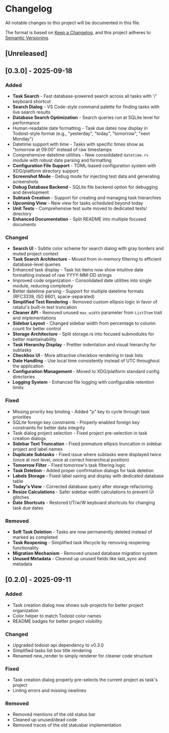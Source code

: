# Changelog

All notable changes to this project will be documented in this file.

The format is based on [Keep a Changelog](https://keepachangelog.com/en/1.0.0/),
and this project adheres to [Semantic Versioning](https://semver.org/spec/v2.0.0.html).

## [Unreleased]

## [0.3.0] - 2025-09-18

### Added
- **Task Search** - Fast database-powered search across all tasks with '/' keyboard shortcut
- **Search Dialog** - VS Code-style command palette for finding tasks with live search results
- **Database Search Optimization** - Search queries run at SQLite level for performance
- Human-readable date formatting - Task due dates now display in Todoist-style format (e.g., "yesterday", "today", "tomorrow", "next Monday")
- Datetime support with time - Tasks with specific times show as "tomorrow at 09:00" instead of raw timestamps
- Comprehensive datetime utilities - New consolidated `datetime.rs` module with robust date parsing and formatting
- **Configuration File Support** - TOML-based configuration system with XDG/platform directory support
- **Screenshot Mode** - Debug mode for injecting test data and generating screenshots
- **Debug Database Backend** - SQLite file backend option for debugging and development
- **Subtask Creation** - Support for creating and managing task hierarchies
- **Upcoming View** - New view for tasks scheduled beyond today
- **Unit Tests** - Comprehensive test suite moved to dedicated tests/ directory
- **Enhanced Documentation** - Split README into multiple focused documents

### Changed
- **Search UI** - Subtle color scheme for search dialog with gray borders and muted project context
- **Task Search Architecture** - Moved from in-memory filtering to efficient database-level queries
- Enhanced task display - Task list items now show intuitive date formatting instead of raw YYYY-MM-DD strings
- Improved code organization - Consolidated date utilities into single module, reducing complexity
- Better datetime parsing - Support for multiple datetime formats (RFC3339, ISO 8601, space-separated)
- **Simplified Text Rendering** - Removed custom ellipsis logic in favor of ratatui's built-in text truncation
- **Cleaner API** - Removed unused `max_width` parameter from `ListItem` trait and implementations
- **Sidebar Layout** - Changed sidebar width from percentage to column count for better control
- **Storage Architecture** - Split storage.rs into focused submodules for better maintainability
- **Task Hierarchy Display** - Prettier indentation and visual hierarchy for subtasks
- **Checkbox UI** - More attractive checkbox rendering in task lists
- **Date Handling** - Use local time consistently instead of UTC throughout the application
- **Configuration Management** - Moved to XDG/platform standard config directories
- **Logging System** - Enhanced file logging with configurable retention limits

### Fixed
- Missing priority key binding - Added "p" key to cycle through task priorities
- SQLite foreign key constraints - Properly enabled foreign key constraints for better data integrity
- Task dialog project selection - Fixed project pre-selection in task creation dialogs
- **Sidebar Text Truncation** - Fixed premature ellipsis truncation in sidebar project and label names
- **Duplicate Subtasks** - Fixed issue where subtasks were displayed twice (once at root level, once at correct hierarchical position)
- **Tomorrow Filter** - Fixed tomorrow's task filtering logic
- **Task Deletion** - Added proper confirmation dialogs for task deletion
- **Labels Storage** - Fixed label saving and display with dedicated database table
- **Today's View** - Corrected database query after storage refactoring
- **Resize Calculations** - Safer sidebar width calculations to prevent UI glitches
- **Date Shortcuts** - Restored t/T/w/W keyboard shortcuts for changing task due dates

### Removed
- **Soft Task Deletion** - Tasks are now permanently deleted instead of marked as completed
- **Task Reopening** - Simplified task lifecycle by removing reopening functionality
- **Migration Mechanism** - Removed unused database migration system
- **Unused Metadata** - Cleaned up unused fields like last_sync and metadata

## [0.2.0] - 2025-09-11

### Added
- Task creation dialog now shows sub-projects for better project organization
- Color helper to match Todoist color names
- README badges for better project visibility

### Changed
- Upgraded todoist-api dependency to v0.3.0
- Simplified tasks list box title rendering
- Renamed new_render to simply renderer for cleaner code structure

### Fixed
- Task creation dialog properly pre-selects the current project as task's project
- Linting errors and missing newlines

### Removed
- Removed mentions of the old status bar
- Cleaned up unused/dead code
- Removed traces of the old statusbar implementation